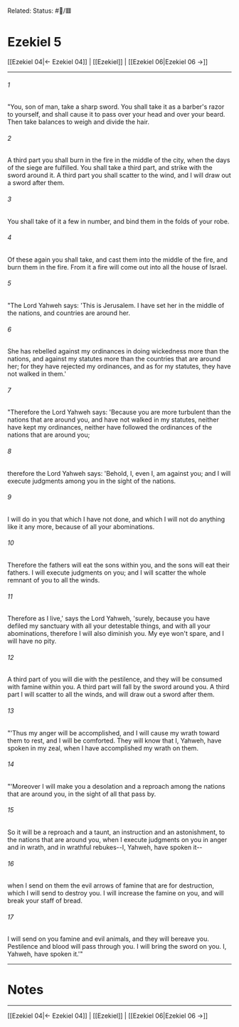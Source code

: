 Related:
Status: #📖/🟥
# Ezekiel 5

[[Ezekiel 04|← Ezekiel 04]] | [[Ezekiel]] | [[Ezekiel 06|Ezekiel 06 →]]
***



###### 1 
"You, son of man, take a sharp sword. You shall take it as a barber's razor to yourself, and shall cause it to pass over your head and over your beard. Then take balances to weigh and divide the hair. 

###### 2 
A third part you shall burn in the fire in the middle of the city, when the days of the siege are fulfilled. You shall take a third part, and strike with the sword around it. A third part you shall scatter to the wind, and I will draw out a sword after them. 

###### 3 
You shall take of it a few in number, and bind them in the folds of your robe. 

###### 4 
Of these again you shall take, and cast them into the middle of the fire, and burn them in the fire. From it a fire will come out into all the house of Israel. 

###### 5 
"The Lord Yahweh says: 'This is Jerusalem. I have set her in the middle of the nations, and countries are around her. 

###### 6 
She has rebelled against my ordinances in doing wickedness more than the nations, and against my statutes more than the countries that are around her; for they have rejected my ordinances, and as for my statutes, they have not walked in them.' 

###### 7 
"Therefore the Lord Yahweh says: 'Because you are more turbulent than the nations that are around you, and have not walked in my statutes, neither have kept my ordinances, neither have followed the ordinances of the nations that are around you; 

###### 8 
therefore the Lord Yahweh says: 'Behold, I, even I, am against you; and I will execute judgments among you in the sight of the nations. 

###### 9 
I will do in you that which I have not done, and which I will not do anything like it any more, because of all your abominations. 

###### 10 
Therefore the fathers will eat the sons within you, and the sons will eat their fathers. I will execute judgments on you; and I will scatter the whole remnant of you to all the winds. 

###### 11 
Therefore as I live,' says the Lord Yahweh, 'surely, because you have defiled my sanctuary with all your detestable things, and with all your abominations, therefore I will also diminish you. My eye won't spare, and I will have no pity. 

###### 12 
A third part of you will die with the pestilence, and they will be consumed with famine within you. A third part will fall by the sword around you. A third part I will scatter to all the winds, and will draw out a sword after them. 

###### 13 
"'Thus my anger will be accomplished, and I will cause my wrath toward them to rest, and I will be comforted. They will know that I, Yahweh, have spoken in my zeal, when I have accomplished my wrath on them. 

###### 14 
"'Moreover I will make you a desolation and a reproach among the nations that are around you, in the sight of all that pass by. 

###### 15 
So it will be a reproach and a taunt, an instruction and an astonishment, to the nations that are around you, when I execute judgments on you in anger and in wrath, and in wrathful rebukes--I, Yahweh, have spoken it-- 

###### 16 
when I send on them the evil arrows of famine that are for destruction, which I will send to destroy you. I will increase the famine on you, and will break your staff of bread. 

###### 17 
I will send on you famine and evil animals, and they will bereave you. Pestilence and blood will pass through you. I will bring the sword on you. I, Yahweh, have spoken it.'"

---
# Notes


***
[[Ezekiel 04|← Ezekiel 04]] | [[Ezekiel]] | [[Ezekiel 06|Ezekiel 06 →]]
